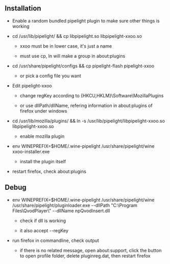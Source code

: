 Installation
------

- Enable a random bundled pipelight plugin to make sure other things is working
	
- cd /usr/lib/pipelight/ && cp libpipelight.so libpipelight-xxoo.so

	- xxoo must be in lower case, it's just a name

	- must use cp, ln will make a group in about:plugins
	
- cd /usr/share/pipelight/configs && cp pipelight-flash pipelight-xxoo

	- or pick a config file you want
	
- Edit pipelight-xxoo

	- change regKey according to {HKCU,HKLM}\Software\MozillaPlugins
	
	- or use dllPath/dllName, refering information in about:plugins of firefox under windows

- cd /usr/lib/mozilla/plugins/ && ln -s /usr/lib/pipelight/libpipelight-xxoo.so libpipelight-xxoo.so

	- enable mozilla plugin
	
- env WINEPREFIX=$HOME/.wine-pipelight /usr/share/pipelight/wine xxoo-installer.exe

	- install the plugin itself
	
- restart firefox, check about:plugins

Debug
-----

- env WINEPREFIX=$HOME/.wine-pipelight /usr/share/pipelight/wine /usr/share/pipelight/pluginloader.exe --dllPath "C:\\Program Files\\QvodPlayer\\" --dllName npQvodInsert.dll

	- check if dll is working
	
	- it also accept --regKey
	
- run firefox in commandline, check output

	- if there is no related message, open about:support, click the button to open profile folder, delete pluginreg.dat, then restart firefox